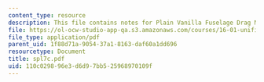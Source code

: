 ```yaml
---
content_type: resource
description: This file contains notes for Plain Vanilla Fuselage Drag Measurements.
file: https://ol-ocw-studio-app-qa.s3.amazonaws.com/courses/16-01-unified-engineering-i-ii-iii-iv-fall-2005-spring-2006/110c029896e3d6d97bb525968970109f_spl7c.pdf
file_type: application/pdf
parent_uid: 1f88d71a-9054-37a1-8163-daf60a1dd696
resourcetype: Document
title: spl7c.pdf
uid: 110c0298-96e3-d6d9-7bb5-25968970109f
---
```

